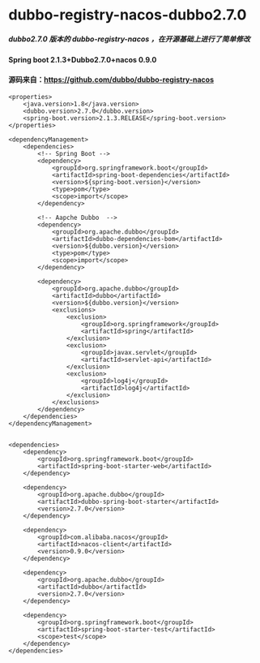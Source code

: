 # dubbo-registry-nacos-dubbo2.7.0

##### dubbo2.7.0 版本的 dubbo-registry-nacos ，在开源基础上进行了简单修改

#### Spring boot 2.1.3+Dubbo2.7.0+nacos 0.9.0

#### 源码来自：https://github.com/dubbo/dubbo-registry-nacos
    <properties>
        <java.version>1.8</java.version>
        <dubbo.version>2.7.0</dubbo.version>
        <spring-boot.version>2.1.3.RELEASE</spring-boot.version>
    </properties>

    <dependencyManagement>
        <dependencies>
            <!-- Spring Boot -->
            <dependency>
                <groupId>org.springframework.boot</groupId>
                <artifactId>spring-boot-dependencies</artifactId>
                <version>${spring-boot.version}</version>
                <type>pom</type>
                <scope>import</scope>
            </dependency>

            <!-- Aapche Dubbo  -->
            <dependency>
                <groupId>org.apache.dubbo</groupId>
                <artifactId>dubbo-dependencies-bom</artifactId>
                <version>${dubbo.version}</version>
                <type>pom</type>
                <scope>import</scope>
            </dependency>

            <dependency>
                <groupId>org.apache.dubbo</groupId>
                <artifactId>dubbo</artifactId>
                <version>${dubbo.version}</version>
                <exclusions>
                    <exclusion>
                        <groupId>org.springframework</groupId>
                        <artifactId>spring</artifactId>
                    </exclusion>
                    <exclusion>
                        <groupId>javax.servlet</groupId>
                        <artifactId>servlet-api</artifactId>
                    </exclusion>
                    <exclusion>
                        <groupId>log4j</groupId>
                        <artifactId>log4j</artifactId>
                    </exclusion>
                </exclusions>
            </dependency>
        </dependencies>
    </dependencyManagement>


    <dependencies>
        <dependency>
            <groupId>org.springframework.boot</groupId>
            <artifactId>spring-boot-starter-web</artifactId>
        </dependency>

        <dependency>
            <groupId>org.apache.dubbo</groupId>
            <artifactId>dubbo-spring-boot-starter</artifactId>
            <version>2.7.0</version>
        </dependency>

        <dependency>
            <groupId>com.alibaba.nacos</groupId>
            <artifactId>nacos-client</artifactId>
            <version>0.9.0</version>
        </dependency>

        <dependency>
            <groupId>org.apache.dubbo</groupId>
            <artifactId>dubbo</artifactId>
            <version>2.7.0</version>
        </dependency>

        <dependency>
            <groupId>org.springframework.boot</groupId>
            <artifactId>spring-boot-starter-test</artifactId>
            <scope>test</scope>
        </dependency>
    </dependencies>
